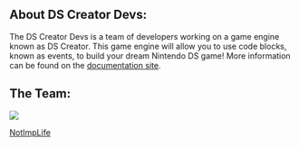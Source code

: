 ## About DS Creator Devs:
The DS Creator Devs is a team of developers working on a game engine known as DS Creator. This game engine will allow you to use code blocks, known as events, to build your dream Nintendo DS game! More information can be found on the [documentation site](https://ds-creator-dev.github.io/).
## The Team:
<div>
  <a href="https://github.com/NotImplementedLife">
    <img src="https://avatars.githubusercontent.com/u/70803115?s=96&v=4" />
    <p>NotImpLife</p>
  </a>
</div>
